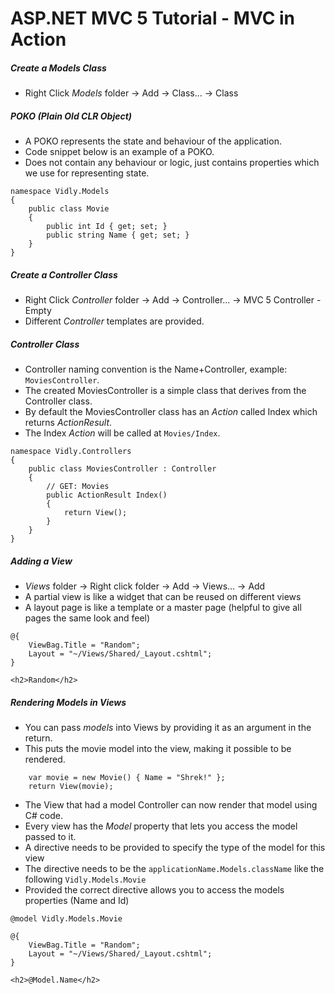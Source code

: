 # ASP.NET MVC 5 Tutorial - MVC in Action
##### Create a Models Class
+ Right Click *Models* folder -> Add -> Class... -> Class
##### POKO (Plain Old CLR Object)
+ A POKO represents the state and behaviour of the application.
+ Code snippet below is an example of a POKO.
+ Does not contain any behaviour or logic, just contains properties which we use for representing state.
```
namespace Vidly.Models
{
    public class Movie
    {
        public int Id { get; set; }
        public string Name { get; set; } 
    }
}
```
##### Create a Controller Class
+ Right Click *Controller* folder -> Add -> Controller... -> MVC 5 Controller - Empty
+ Different *Controller* templates are provided.
##### Controller Class
+ Controller naming convention is the Name+Controller, example: `MoviesController`.
+ The created MoviesController is a simple class that derives from the Controller class.
+ By default the MoviesController class has an *Action* called Index which returns *ActionResult*.
+ The Index *Action* will be called at `Movies/Index`.
```
namespace Vidly.Controllers
{
    public class MoviesController : Controller
    {
        // GET: Movies
        public ActionResult Index()
        {
            return View();
        }
    }
}
```
##### Adding a View
+ *Views* folder -> Right click folder -> Add -> Views... -> Add
+ A partial view is like a widget that can be reused on different views
+ A layout page is like a template or a master page (helpful to give all pages the same look and feel)
```
@{
    ViewBag.Title = "Random";
    Layout = "~/Views/Shared/_Layout.cshtml";
}

<h2>Random</h2>
```
##### Rendering Models in Views
+ You can pass *models* into Views by providing it as an argument in the return.
+ This puts the movie model into the view, making it possible to be rendered.
```
    var movie = new Movie() { Name = "Shrek!" };
    return View(movie);
```
+ The View that had a model Controller can now render that model using C# code.
+ Every view has the *Model* property that lets you access the model passed to it.
+ A directive needs to be provided to specify the type of the model for this view
+ The directive needs to be the `applicationName.Models.className` like the following `Vidly.Models.Movie`
+ Provided the correct directive allows you to access the models properties (Name and Id)
```
@model Vidly.Models.Movie

@{
    ViewBag.Title = "Random";
    Layout = "~/Views/Shared/_Layout.cshtml";
}

<h2>@Model.Name</h2>
```
